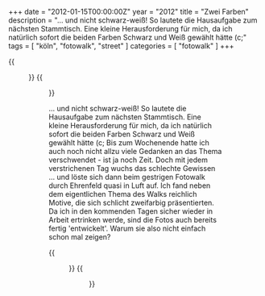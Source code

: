 +++
date = "2012-01-15T00:00:00Z"
year = "2012"
title = "Zwei Farben"
description = "... und nicht schwarz-weiß! So lautete die Hausaufgabe zum nächsten Stammtisch. Eine kleine Herausforderung für mich, da ich natürlich sofort die beiden Farben Schwarz und Weiß gewählt hätte (c;"
tags = [ "köln", "fotowalk", "street" ]
categories = [ "fotowalk" ]
+++

{{<figure src="/images/2012/zwei-farben-1.jpg" title="Zwei Farben I">}}
{{<figure src="/images/2012/zwei-farben-3.jpg" title="Zwei Farben II">}}

... und nicht schwarz-weiß! So lautete die Hausaufgabe zum nächsten Stammtisch. Eine kleine Herausforderung für mich, da ich natürlich sofort die beiden Farben Schwarz und Weiß gewählt hätte (c; Bis zum Wochenende hatte ich auch noch nicht allzu viele Gedanken an das Thema verschwendet - ist ja noch Zeit. Doch mit jedem verstrichenen Tag wuchs das schlechte Gewissen ... und löste sich dann beim gestrigen Fotowalk durch Ehrenfeld quasi in Luft auf. Ich fand neben dem eigentlichen Thema des Walks reichlich Motive, die sich schlicht zweifarbig präsentierten. Da ich in den kommenden Tagen sicher wieder in Arbeit ertrinken werde, sind die Fotos auch bereits fertig 'entwickelt'. Warum sie also nicht einfach schon mal zeigen?

{{<figure src="/images/2012/zwei-farben-7.jpg" title="Zwei Farben III">}}
{{<figure src="/images/2012/zwei-farben-8.jpg" title="Zwei Farben IV">}}
